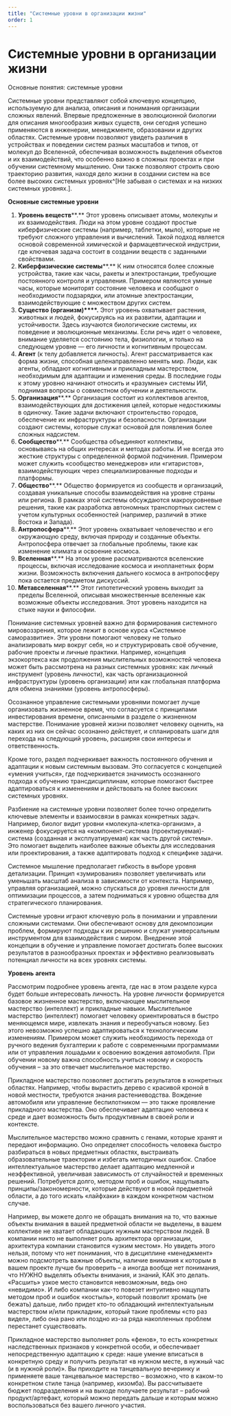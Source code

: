 ```yaml
---
title: "Системные уровни в организации жизни"
order: 1
---
```


# Системные уровни в организации жизни

Основные понятия: системные уровни

Системные уровни представляют собой ключевую концепцию, используемую для анализа, описания и понимания организации сложных явлений. Впервые предложенные в эволюционной биологии для описания многообразия живых существ, они сегодня успешно применяются в инженерии, менеджменте, образовании и других областях. Системные уровни позволяют увидеть различия в устройствах и поведении систем разных масштабов и типов, от молекул до Вселенной, обеспечивая возможность выделения объектов и их взаимодействий, что особенно важно в сложных проектах и при обучении системному мышлению. Они также позволяют строить свою траекторию развития, находя дело жизни в создании систем на все более высоких системных уровнях^[Не забывая о системах и на низких системных уровнях.].

**Основные системные уровни**

1. **Уровень веществ****.** Этот уровень описывает атомы, молекулы и их взаимодействия. Люди на этом уровне создают простые киберфизические системы (например, таблетки, мыло), которые не требуют сложного управления и вычислений. Такой подход является основой современной химической и фармацевтической индустрии, где ключевая задача состоит в создании веществ с заданными свойствами.
2. **Киберфизические системы****.** К ним относятся более сложные устройства, такие как часы, ракеты и электростанции, требующие постоянного контроля и управления. Примером являются умные часы, которые мониторят состояние человека и сообщают о необходимости подзарядки, или атомные электростанции, взаимодействующие с множеством других систем.
3. **С****уществ****о (организм)****.** Этот уровень охватывает растения, животных и людей, фокусируясь на их развитии, адаптации и устойчивости. Здесь изучаются биологические системы, их поведение и эволюционные механизмы. Если речь идет о человеке, внимание уделяется состоянию тела, физиологии, и только на следующем уровне — его личности и когнитивным процессам.
4. **Агент** (к телу добавляется личность). Агент рассматривается как форма жизни, способная целенаправленно менять мир. Люди, как агенты, обладают когнитивным и прикладным мастерством, необходимым для адаптации и изменения среды. В последние годы к этому уровню начинают относить и «разумные» системы ИИ, поднимая вопросы о совместном обучении и деятельности.
5. **Организация****.** Организация состоит из коллективов агентов, взаимодействующих для достижения целей, которые недостижимы в одиночку. Такие задачи включают строительство городов, обеспечение их инфраструктуры и безопасности. Организации создают системы, которые служат основой для появления более сложных надсистем.
6. **Сообщество****.** Сообщества объединяют коллективы, основываясь на общих интересах и методах работы. И не всегда это жесткие структуры с определенной формой подчинения. Примером может служить «сообщество менеджеров» или «гитаристов», взаимодействующих через специализированные подходы и платформы.
7. **Общество****.** Общество формируется из сообществ и организаций, создавая уникальные способы взаимодействия на уровне страны или региона. В рамках этой системы обсуждаются макроуровневые решения, такие как разработка автономных транспортных систем с учетом культурных особенностей (например, различий в этике Востока и Запада).
8. **Антропосфера****.** Этот уровень охватывает человечество и его окружающую среду, включая природу и созданные объекты. Антропосфера отвечает за глобальные проблемы, такие как изменение климата и освоение космоса.
9. **Вселенная****.** На этом уровне рассматриваются вселенские процессы, включая исследование космоса и инопланетных форм жизни. Возможность включения дальнего космоса в антропосферу пока остается предметом дискуссий.
10. **Метавселенная****.** Этот гипотетический уровень выходит за пределы Вселенной, описывая множественные вселенные как возможные объекты исследования. Этот уровень находится на стыке науки и философии.

Понимание системных уровней важно для формирования системного мировоззрения, которое лежит в основе курса «Системное саморазвитие». Эти уровни помогают человеку не только анализировать мир вокруг себя, но и структурировать своё обучение, рабочие проекты и личные практики. Например, концепция экзокортекса как продолжения мыслительных возможностей человека может быть рассмотрена на разных системных уровнях: как личный инструмент (уровень личности), как часть организационной инфраструктуры (уровень организации) или как глобальная платформа для обмена знаниями (уровень антропосферы).

Осознанное управление системными уровнями помогает лучше организовать жизненное время, что согласуется с принципами инвестирования времени, описанными в разделе о жизненном мастерстве. Понимание уровней жизни позволяет человеку оценить, на каких из них он сейчас осознанно действует, и спланировать шаги для перехода на следующий уровень, расширяя свои интересы и ответственность.

Кроме того, раздел подчеркивает важность постоянного обучения и адаптации к новым системным вызовам. Это согласуется с концепцией «умения учиться», где подчеркивается значимость осознанного подхода к обучению трансдисциплинам, которые помогают быстрее адаптироваться к изменениям и действовать на более высоких системных уровнях.

Разбиение на системные уровни позволяет более точно определить ключевые элементы и взаимосвязи в рамках конкретных задач. Например, биолог видит уровни «молекула-клетка-организм», а инженер фокусируется на «компонент-система (проектируемая)-система (созданная и эксплуатируемая) как часть другой системы». Это помогает выделить наиболее важные объекты для исследования или проектирования, а также адаптировать подход к специфике задачи.

Системное мышление предполагает гибкость в выборе уровня детализации. Принцип «зумирования» позволяет увеличивать или уменьшать масштаб анализа в зависимости от контекста. Например, управляя организацией, можно спускаться до уровня личности для оптимизации процессов, а затем подниматься к уровню общества для стратегического планирования.

Системные уровни играют ключевую роль в понимании и управлении сложными системами. Они обеспечивают основу для декомпозиции проблем, формируют подходы к их решению и служат универсальным инструментом для взаимодействия с миром. Внедрение этой концепции в обучение и управление помогает достигать более высоких результатов в разнообразных проектах и эффективно реализовывать потенциал личности на всех уровнях системы.

**Уровень** **агента**

Рассмотрим подробнее уровень агента, где нас в этом разделе курса будет больше интересовать личность. На уровне личности формируется базовое жизненное мастерство, включающее мыслительное мастерство (интеллект) и прикладные навыки. Мыслительное мастерство (интеллект) помогает человеку ориентироваться в быстро меняющемся мире, извлекать знания и переобучаться новому. Без этого невозможно успешно адаптироваться к технологическим изменениям. Примером может служить необходимость перехода от ручного ведения бухгалтерии к работе с современными программами или от управления лошадьми к освоению вождения автомобиля. При обучении новому важна способность учиться новому и скорость обучения – за это отвечает мыслительное мастерство.

Прикладное мастерство позволяет достигать результатов в конкретных областях. Например, чтобы вырастить дерево с красивой кроной в новой местности, требуются знания растениеводства. Вождение автомобиля или управление беспилотником — это также проявление прикладного мастерства. Оно обеспечивает адаптацию человека к среде и дает возможность быть продуктивным в своей роли и контексте.

Мыслительное мастерство можно сравнить с генами, которые хранят и передают информацию. Оно определяет способность человека быстро разбираться в новых предметных областях, выстраивать образовательные траектории и избегать методичных ошибок. Слабое интеллектуальное мастерство делает адаптацию медленной и неэффективной, увеличивая зависимость от случайностей и временных решений. Потребуется долго, методом проб и ошибок, нащупывать принципы/закономерности, которые действуют в новой предметной области, а до того искать «лайфхаки» в каждом конкретном частном случае.

Например, вы можете долго не обращать внимания на то, что важные объекты внимания в вашей предметной области не выделены, в вашем коллективе не хватает обладающих нужным мастерством людей. В компании никто не выполняет роль архитектора организации, архитектура компании становится «узким местом». Но увидеть этого нельзя, потому что нет понимания, что в дисциплине «менеджмент» можно подсмотреть важные объекты, наличие внимания к которым в вашем проекте лучше бы проверить – а иногда вообще нет понимания, что НУЖНО выделять объекты внимания, и знаний, КАК это делать. «Расшить» узкое место становится невозможным, ведь оно «невидимо». И либо компании как-то повезет интуитивно нащупать методом проб и ошибок «костыль», который позволит хромать (не бежать) дальше, либо придет кто-то обладающий интеллектуальным мастерством и/или прикладник, который такие проблемы «сто раз видел», либо она рано или поздно из-за ряда накопленных проблем перестанет существовать.

Прикладное мастерство выполняет роль «фенов», то есть конкретных наследственных признаков у конкретной особи, и обеспечивает непосредственную адаптацию к среде: наше умение вписаться в конкретную среду и получить результат «в нужном месте, в нужный час (и в нужной роли)». Вы приходите на танцевальную вечеринку и применяете ваше танцевальное мастерство – возможно, что в каком-то конкретном стиле танца (например, кизомба). Вы рассчитываете бюджет подразделения и на выходе получаете результат – рабочий продукт/артефакт, который можно передать дальше и которым можно воспользоваться без вашего личного участия.